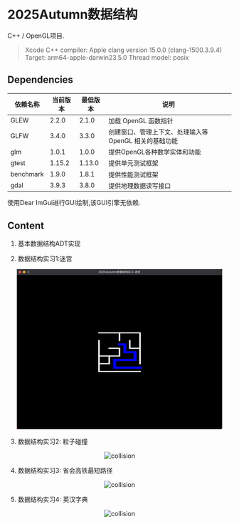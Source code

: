 #  2025Autumn数据结构

C++ / OpenGL项目.
> Xcode C++ compiler:
> Apple clang version 15.0.0 (clang-1500.3.9.4)
> Target: arm64-apple-darwin23.5.0
> Thread model: posix

## Dependencies
| 依赖名称 | 当前版本 | 最低版本 | 说明 |
| -- | -- | -- | -- |
| GLEW | 2.2.0 | 2.1.0 | 加载 OpenGL 函数指针 |
| GLFW | 3.4.0 | 3.3.0 | 创建窗口、管理上下文、处理输入等 OpenGL 相关的基础功能 |
| glm | 1.0.1 | 1.0.0 | 提供OpenGL各种数学实体和功能|
| gtest | 1.15.2 | 1.13.0 | 提供单元测试框架|
| benchmark | 1.9.0 | 1.8.1 | 提供性能测试框架|
| gdal | 3.9.3 | 3.8.0 | 提供地理数据读写接口 |

使用Dear ImGui进行GUI绘制,该GUI引擎无依赖.

## Content
1. 基本数据结构ADT实现

2. 数据结构实习1:迷宫

<p align="center">
    <img src="https://github.com/HereIsZephyrus/zephyrus.img/blob/main/images/blog/maze_animation_renew_resize.gif" alt="maze" />
</p>

3. 数据结构实习2: 粒子碰撞

<p align="center">
    <img src="https://github.com/HereIsZephyrus/zephyrus.img/blob/main/images/blog/collision_animation_renew.gif" alt="collision" />
</p>

4. 数据结构实习3: 省会高铁最短路径

<p align="center">
    <img src="https://cdn.jsdelivr.net/gh/HereIsZephyrus/zephyrus.img/images/blog/data_structure_transport.gif" alt="collision" />
</p>

5. 数据结构实习4: 英汉字典

<p align="center">
    <img src="https://cdn.jsdelivr.net/gh/HereIsZephyrus/zephyrus.img/images/blog/data_strcture_dict.gif" alt="collision" />
</p>
